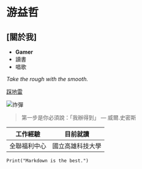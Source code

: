 # 游益哲
## [關於我]
- **Gamer**
- 讀書
- 唱歌

*Take the rough with the smooth.*

[踩地雷](https://xn--ces329jisf.com/)

![炸彈](https://grinews.com/news/wp-content/uploads/2015/05/%EF%BC%97%E5%A4%A7%E5%9C%B0%E9%9B%B71.jpg)

> 第一步是你必須說：「我辦得到」 — 威爾.史密斯

| 工作經驗 | 目前就讀 |
| :----: | :----: |
| 全聯福利中心 | 國立高雄科技大學 |

```
Print("Markdown is the best.")
